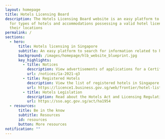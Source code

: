 ```yaml
---
layout: homepage
title: Hotels Licensing Board
description: The Hotels Licensing Board website is an easy platform to search
  for types of hotels and accommodations possessing a valid hotel licence and
  their locations
permalink: /
sections:
  - hero:
      title: Hotels licensing in Singapore
      subtitle: An easy platform to search for information related to hotel licensing
      background: /images/homepage/hlb_website_blueprint.jpg
      key_highlights:
        - title: Notices
          description: View advertisements of applications for a Certificate of Registration
          url: /notices/1a-2021-q3
        - title: Registered Hotels
          description: View the list of registered hotels in Singapore
          url: https://licence1.business.gov.sg/web/frontier/hotel-listing-search
        - title: Hotels Legislation
          description: Read about the Hotels Act and Licensing Regulations
          url: https://sso.agc.gov.sg/act/ha1954
  - resources:
      title: Be in the know
      subtitle: Resources
      id: resources
      button: More resources
notification: ""
---
```


